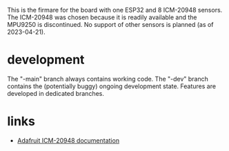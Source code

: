 This is the firmare for the board with one ESP32 and 8 ICM-20948 sensors.
The ICM-20948 was chosen because it is readily available and the MPU9250 is discontinued.
No support of other sensors is planned (as of 2023-04-21).

# development
The "-main" branch always contains working code. The "-dev" branch contains the
(potentially buggy) ongoing development state. Features are developed in dedicated branches.

# links
* [Adafruit ICM-20948 documentation](https://learn.adafruit.com/adafruit-tdk-invensense-icm-20948-9-dof-imu)
